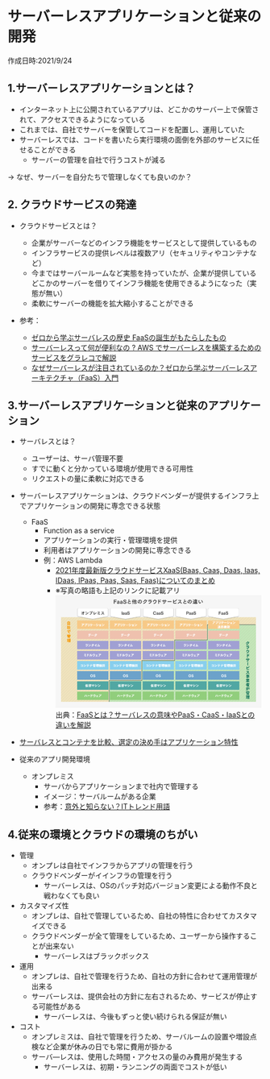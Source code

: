 # サーバーレスアプリケーションと従来の開発
作成日時:2021/9/24

## 1.サーバーレスアプリケーションとは？
* インターネット上に公開されているアプリは、どこかのサーバー上で保管されて、アクセスできるようになっている
* これまでは、自社でサーバーを保管してコードを配置し、運用していた
* サーバーレスでは、コードを書いたら実行環境の面倒を外部のサービスに任せることができる
  * サーバーの管理を自社で行うコストが減る

-> なぜ、サーバーを自分たちで管理しなくても良いのか？

## 2. クラウドサービスの発達
  * クラウドサービスとは？
    * 企業がサーバーなどのインフラ機能をサービスとして提供しているもの
    * インフラサービスの提供レベルは複数アリ（セキュリティやコンテナなど）
    * 今まではサーバールームなど実態を持っていたが、企業が提供しているどこかのサーバーを借りてインフラ機能を使用できるようになった（実態が無い）
    * 柔軟にサーバーの機能を拡大縮小することができる

* 参考：
  * [ゼロから学ぶサーバレスの歴史 FaaSの誕生がもたらしたもの](https://logmi.jp/tech/articles/314348)
  * [サーバーレスって何が便利なの ? AWS でサーバーレスを構築するためのサービスをグラレコで解説](https://aws.amazon.com/jp/builders-flash/202003/awsgeek-serverless/?awsf.filter-name=*all)
  * [なぜサーバーレスが注目されているのか？ゼロから学ぶサーバーレスアーキテクチャ（FaaS）入門](https://mmmcorp.co.jp/column/serverless/)

## 3.サーバーレスアプリケーションと従来のアプリケーション
* サーバレスとは？
  * ユーザーは、サーバ管理不要
  * すでに動くと分かっている環境が使用できる可用性
  * リクエストの量に柔軟に対応できる
* サーバーレスアプリケーションは、クラウドベンダーが提供するインフラ上でアプリケーションの開発に専念できる状態
  * FaaS
    * Function as a service
    * アプリケーションの実行・管理環境を提供
    * 利用者はアプリケーションの開発に専念できる
    * 例：AWS Lambda
      * [ 2021年度最新版クラウドサービスXaaS(Baas, Caas, Daas, Iaas, IDaas, IPaas, Paas, Saas, Faas)についてのまとめ](https://qiita.com/cocoa-maemae/items/6d9b6edc3082a678ed0f)
      * ※写真の略語も上記のリンクに記載アリ
  ![](2021-10-01-23-25-39.png)
  出典：[FaaSとは？サーバレスの意味やPaaS・CaaS・IaaSとの違いを解説](https://it-trend.jp/paas/article/301-0019)

* [サーバレスとコンテナを比較、選定の決め手はアプリケーション特性](https://techtarget.itmedia.co.jp/tt/news/1803/07/news05.html)

* 従来のアプリ開発環境
  * オンプレミス
    * サーバからアプリケーションまで社内で管理する
    * イメージ：サーバルームがある企業
    * 参考：[意外と知らない？ITトレンド用語](https://www.ntt.com/bizon/glossary/j-a/on-premises.html)

## 4.従来の環境とクラウドの環境のちがい
- 管理
  - オンプレは自社でインフラからアプリの管理を行う
  - クラウドベンダーがイインフラの管理を行う
    - サーバーレスは、OSのパッチ対応バージョン変更による動作不良と戦わなくても良い
- カスタマイズ性
  - オンプレは、自社で管理しているため、自社の特性に合わせてカスタマイズできる
  - クラウドベンダーが全て管理をしているため、ユーザーから操作することが出来ない
    - サーバーレスはブラックボックス
- 運用
  - オンプレは、自社で管理を行うため、自社の方針に合わせて運用管理が出来る
  - サーバーレスは、提供会社の方針に左右されるため、サービスが停止する可能性がある
    - サーバーレスは、今後もずっと使い続けられる保証が無い
- コスト
  - オンプレミスは、自社で管理を行うため、サーバルームの設置や増設点検など企業が休みの日でも常に費用が掛かる
  - サーバ―レスは、使用した時間・アクセスの量のみ費用が発生する
    - サーバーレスは、初期・ランニングの両面でコストが低い